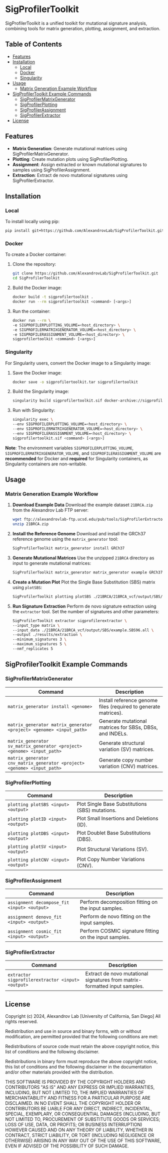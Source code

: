 
# SigProfilerToolkit

SigProfilerToolkit is a unified toolkit for mutational signature analysis, combining tools for matrix generation, plotting, assignment, and extraction.

## Table of Contents
- [Features](#features)
- [Installation](#installation)
  - [Local](#local)
  - [Docker](#docker)
  - [Singularity](#singularity)
- [Usage](#usage)
  - [Matrix Generation Example Workflow](#matrix-generation-example-workflow)
- [SigProfilerToolkit Example Commands](#sigprofilertoolkit-example-commands)
  - [SigProfilerMatrixGenerator](#sigprofilermatrixgenerator)
  - [SigProfilerPlotting](#sigprofilerplotting)
  - [SigProfilerAssignment](#sigprofilerassignment)
  - [SigProfilerExtractor](#sigprofilerextractor)
- [License](#license)

## Features
- **Matrix Generation**: Generate mutational matrices using SigProfilerMatrixGenerator.
- **Plotting**: Create mutation plots using SigProfilerPlotting.
- **Assignment**: Assign extracted or known mutational signatures to samples using SigProfilerAssignment.
- **Extraction**: Extract de novo mutational signatures using SigProfilerExtractor.

## Installation
### Local
To install locally using pip:
```bash
pip install git+https://github.com/AlexandrovLab/SigProfilerToolkit.git@main
```

### Docker
To create a Docker container:
1. Clone the repository:
   ```bash
   git clone https://github.com/AlexandrovLab/SigProfilerToolkit.git
   cd SigProfilerToolkit
   ```
2. Build the Docker image:
    ```bash
    docker build -t sigprofilertoolkit .
    docker run --rm sigprofilertoolkit <command> [<args>]
    ```
3. Run the container:
    ```bash
    docker run --rm \
    -e SIGPROFILERPLOTTING_VOLUME=<host_directory> \
    -e SIGPROFILERMATRIXGENERATOR_VOLUME=<host_directory> \
    -e SIGPROFILERASSIGNMENT_VOLUME=<host_directory> \
    sigprofilertoolkit <command> [<args>]
    ```

### Singularity
For Singularity users, convert the Docker image to a Singularity image:
1. Save the Docker image:
   ```bash
   docker save -o sigprofilertoolkit.tar sigprofilertoolkit
   ```
2. Build the Singularity image:
   ```bash
   singularity build sigprofilertoolkit.sif docker-archive://sigprofilertoolkit.tar
   ```
3. Run with Singularity:
   ```bash
   singularity exec \
   --env SIGPROFILERPLOTTING_VOLUME=<host_directory> \
   --env SIGPROFILERMATRIXGENERATOR_VOLUME=<host_directory> \
   --env SIGPROFILERASSIGNMENT_VOLUME=<host_directory> \
   sigprofilertoolkit.sif <command> [<args>]
   ```

**Note**: The environment variables `SIGPROFILERPLOTTING_VOLUME`, `SIGPROFILERMATRIXGENERATOR_VOLUME`, and `SIGPROFILERASSIGNMENT_VOLUME` are **recommended** for Docker and **required** for Singularity containers, as Singularity containers are non-writable.

## Usage

### Matrix Generation Example Workflow

1. **Download Example Data**
   Download the example dataset `21BRCA.zip` from the Alexandrov Lab FTP server:
   ```bash
   wget ftp://alexandrovlab-ftp.ucsd.edu/pub/tools/SigProfilerExtractor/Example_data/21BRCA.zip
   unzip 21BRCA.zip
   ```

2. **Install the Reference Genome**
   Download and install the GRCh37 reference genome using the `matrix_generator` tool:
   ```bash
   SigProfilerToolkit matrix_generator install GRCh37
   ```

3. **Generate Mutational Matrices**
   Use the unzipped `21BRCA` directory as input to generate mutational matrices:
   ```bash
   SigProfilerToolkit matrix_generator matrix_generator example GRCh37 ./21BRCA/21BRCA_vcf/
   ```

4. **Create a Mutation Plot**
   Plot the Single Base Substitution (SBS) matrix using `plotSBS`:
   ```bash
   SigProfilerToolkit plotting plotSBS ./21BRCA/21BRCA_vcf/output/SBS/example.SBS96.all ./results/plots ExampleProject 96
   ```

5. **Run Signature Extraction**
   Perform de novo signature extraction using the `extractor` tool. Set the number of signatures and other parameters:
   ```bash
   SigProfilerToolkit extractor sigprofilerextractor \
   --input_type matrix \
   --input_data ./21BRCA/21BRCA_vcf/output/SBS/example.SBS96.all \
   --output ./results/extraction \
   --minimum_signatures 3 \
   --maximum_signatures 5 \
   --nmf_replicates 5
   ```

## SigProfilerToolkit Example Commands

### SigProfilerMatrixGenerator
| Command                                   | Description                                                             |
|-------------------------------------------|-------------------------------------------------------------------------|
| `matrix_generator install <genome>`       | Install reference genome files (required to generate matrices).         |
| `matrix_generator matrix_generator <project> <genome> <input_path>` | Generate mutational matrices for SBSs, DBSs, and INDELs.                |
| `matrix_generator sv_matrix_generator <project> <genome> <input_path>` | Generate structural variation (SV) matrices.                           |
| `matrix_generator cnv_matrix_generator <project> <genome> <input_path>` | Generate copy number variation (CNV) matrices.                         |

### SigProfilerPlotting
| Command                      | Description                                                      |
|------------------------------|------------------------------------------------------------------|
| `plotting plotSBS <input> <output>` | Plot Single Base Substitutions (SBS) mutations.                   |
| `plotting plotID <input> <output>`  | Plot Small Insertions and Deletions (ID).                        |
| `plotting plotDBS <input> <output>` | Plot Doublet Base Substitutions (DBS).                           |
| `plotting plotSV <input> <output>`  | Plot Structural Variations (SV).                                 |
| `plotting plotCNV <input> <output>` | Plot Copy Number Variations (CNV).                               |

### SigProfilerAssignment
| Command                                | Description                                                              |
|----------------------------------------|--------------------------------------------------------------------------|
| `assignment decompose_fit <input> <output>` | Perform decomposition fitting on the input samples.                      |
| `assignment denovo_fit <input> <output>`    | Perform de novo fitting on the input samples.                           |
| `assignment cosmic_fit <input> <output>`    | Perform COSMIC signature fitting on the input samples.                  |

### SigProfilerExtractor
| Command                                          | Description                                                              |
|--------------------------------------------------|--------------------------------------------------------------------------|
| `extractor sigprofilerextractor <input> <output>` | Extract de novo mutational signatures from matrix-formatted input samples. |

## License
Copyright (c) 2024, Alexandrov Lab [University of California, San Diego] All rights reserved.

Redistribution and use in source and binary forms, with or without modification, are permitted provided that the following conditions are met:

Redistributions of source code must retain the above copyright notice, this list of conditions and the following disclaimer.

Redistributions in binary form must reproduce the above copyright notice, this list of conditions and the following disclaimer in the documentation and/or other materials provided with the distribution.

THIS SOFTWARE IS PROVIDED BY THE COPYRIGHT HOLDERS AND CONTRIBUTORS "AS IS" AND ANY EXPRESS OR IMPLIED WARRANTIES, INCLUDING, BUT NOT LIMITED TO, THE IMPLIED WARRANTIES OF MERCHANTABILITY AND FITNESS FOR A PARTICULAR PURPOSE ARE DISCLAIMED. IN NO EVENT SHALL THE COPYRIGHT HOLDER OR CONTRIBUTORS BE LIABLE FOR ANY DIRECT, INDIRECT, INCIDENTAL, SPECIAL, EXEMPLARY, OR CONSEQUENTIAL DAMAGES (INCLUDING, BUT NOT LIMITED TO, PROCUREMENT OF SUBSTITUTE GOODS OR SERVICES; LOSS OF USE, DATA, OR PROFITS; OR BUSINESS INTERRUPTION) HOWEVER CAUSED AND ON ANY THEORY OF LIABILITY, WHETHER IN CONTRACT, STRICT LIABILITY, OR TORT (INCLUDING NEGLIGENCE OR OTHERWISE) ARISING IN ANY WAY OUT OF THE USE OF THIS SOFTWARE, EVEN IF ADVISED OF THE POSSIBILITY OF SUCH DAMAGE.